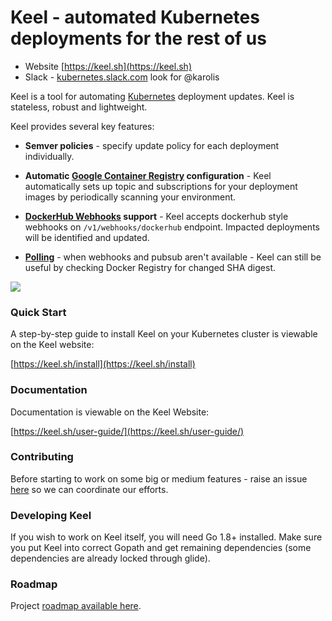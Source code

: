 # Keel - automated Kubernetes deployments for the rest of us

* Website [https://keel.sh](https://keel.sh)
* Slack - [kubernetes.slack.com](kubernetes.slack.com) look for @karolis

Keel is a tool for automating [Kubernetes](https://kubernetes.io/) deployment updates. Keel is stateless, robust and lightweight.

Keel provides several key features:

* __Semver policies__ - specify update policy for each deployment individually.

* __Automatic [Google Container Registry](https://cloud.google.com/container-registry/) configuration__ - Keel automatically sets up topic and subscriptions for your deployment images by periodically scanning your environment.

* __[DockerHub Webhooks](https://docs.docker.com/docker-hub/webhooks/) support__ - Keel accepts dockerhub style webhooks on `/v1/webhooks/dockerhub` endpoint. Impacted deployments will be identified and updated.

*  __[Polling](https://keel.sh/install/#polling-trigger)__ - when webhooks and pubsub aren't available - Keel can still be useful by checking Docker Registry for changed SHA digest.

<img src="https://github.com/rusenask/keel/raw/master/static/keel.png">

### Quick Start

A step-by-step guide to install Keel on your Kubernetes cluster is viewable on the Keel website:

[https://keel.sh/install](https://keel.sh/install)

### Documentation

Documentation is viewable on the Keel Website:

[https://keel.sh/user-guide/](https://keel.sh/user-guide/)


### Contributing

Before starting to work on some big or medium features - raise an issue [here](https://github.com/rusenask/keel/issues) so we can coordinate our efforts.

### Developing Keel

If you wish to work on Keel itself, you will need Go 1.8+ installed. Make sure you put Keel into correct Gopath and get remaining dependencies (some dependencies are already locked through glide). 

### Roadmap

Project [roadmap available here](https://github.com/rusenask/keel/wiki/Roadmap).
